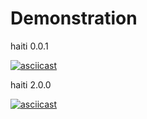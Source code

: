# Demonstration

haiti 0.0.1

[![asciicast](https://asciinema.org/a/274703.svg)](https://asciinema.org/a/274703)

haiti 2.0.0

[![asciicast](https://asciinema.org/a/620572.svg)](https://asciinema.org/a/620572)
